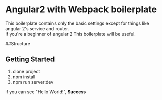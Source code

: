 # Angular2 with Webpack boilerplate
This boilerplate contains only the basic settings except for things like angular 2's service and router.  
If you're a beginner of angular 2 This boilerplate will be useful.

##Structure

## Getting Started
1. clone project
2. npm install
3. npm run server:dev

if you can see "Hello World!", __Success__
